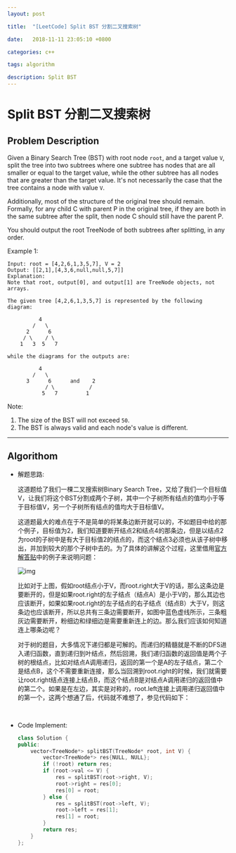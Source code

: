 ```yaml
---
layout: post

title:  "[LeetCode] Split BST 分割二叉搜索树"

date:   2018-11-11 23:05:10 +0800

categories: c++

tags: algorithm

description: Split BST
---
```


# Split BST 分割二叉搜索树

## Problem Description

Given a Binary Search Tree (BST) with root node `root`, and a target value `V`, split the tree into two subtrees where one subtree has nodes that are all smaller or equal to the target value, while the other subtree has all nodes that are greater than the target value.  It's not necessarily the case that the tree contains a node with value `V`.

Additionally, most of the structure of the original tree should remain.  Formally, for any child C with parent P in the original tree, if they are both in the same subtree after the split, then node C should still have the parent P.

You should output the root TreeNode of both subtrees after splitting, in any order.

Example 1:

```
Input: root = [4,2,6,1,3,5,7], V = 2
Output: [[2,1],[4,3,6,null,null,5,7]]
Explanation:
Note that root, output[0], and output[1] are TreeNode objects, not arrays.

The given tree [4,2,6,1,3,5,7] is represented by the following diagram:

          4
        /   \
      2      6
     / \    / \
    1   3  5   7

while the diagrams for the outputs are:

          4
        /   \
      3      6      and    2
            / \           /
           5   7         1

```

Note:

1. The size of the BST will not exceed `50`.
2. The BST is always valid and each node's value is different.

---



## Algorithom

  * 解题思路:

    这道题给了我们一棵二叉搜索树Binary Search Tree，又给了我们一个目标值V，让我们将这个BST分割成两个子树，其中一个子树所有结点的值均小于等于目标值V，另一个子树所有结点的值均大于目标值V。

    这道题最大的难点在于不是简单的将某条边断开就可以的，不如题目中给的那个例子，目标值为2，我们知道要断开结点2和结点4的那条边，但是以结点2为root的子树中是有大于目标值2的结点的，而这个结点3必须也从该子树中移出，并加到较大的那个子树中去的。为了具体的讲解这个过程，这里借用[官方解答贴](https://leetcode.com/problems/split-bst/solution/)中的例子来说明问题：

    ![img](https://images2018.cnblogs.com/blog/391947/201805/391947-20180507061018472-1251965735.png)

     

    比如对于上图，假如root结点小于V，而root.right大于V的话，那么这条边是要断开的，但是如果root.right的左子结点（结点A）是小于V的，那么其边也应该断开，如果如果root.right的左子结点的右子结点（结点B）大于V，则这条边也应该断开，所以总共有三条边需要断开，如图中蓝色虚线所示，三条粗灰边需要断开，粉细边和绿细边是需要重新连上的边。那么我们应该如何知道连上哪条边呢？

    对于树的题目，大多情况下递归都是可解的。而递归的精髓就是不断的DFS进入递归函数，直到递归到叶结点，然后回溯，我们递归函数的返回值是两个子树的根结点，比如对结点A调用递归，返回的第一个是A的左子结点，第二个是结点B，这个不需要重新连接，那么当回溯到root.right的时候，我们就需要让root.right结点连接上结点B，而这个结点B是对结点A调用递归的返回值中的第二个。如果是在左边，其实是对称的，root.left连接上调用递归返回值中的第一个，这两个想通了后，代码就不难想了，参见代码如下：

    ​

* Code Implement:

  ```c++
  class Solution {
  public:
      vector<TreeNode*> splitBST(TreeNode* root, int V) {
          vector<TreeNode*> res{NULL, NULL};
          if (!root) return res;
          if (root->val <= V) {
              res = splitBST(root->right, V);
              root->right = res[0];
              res[0] = root;
          } else {
              res = splitBST(root->left, V);
              root->left = res[1];
              res[1] = root;
          }
          return res;
      }
  };
  ```


​      